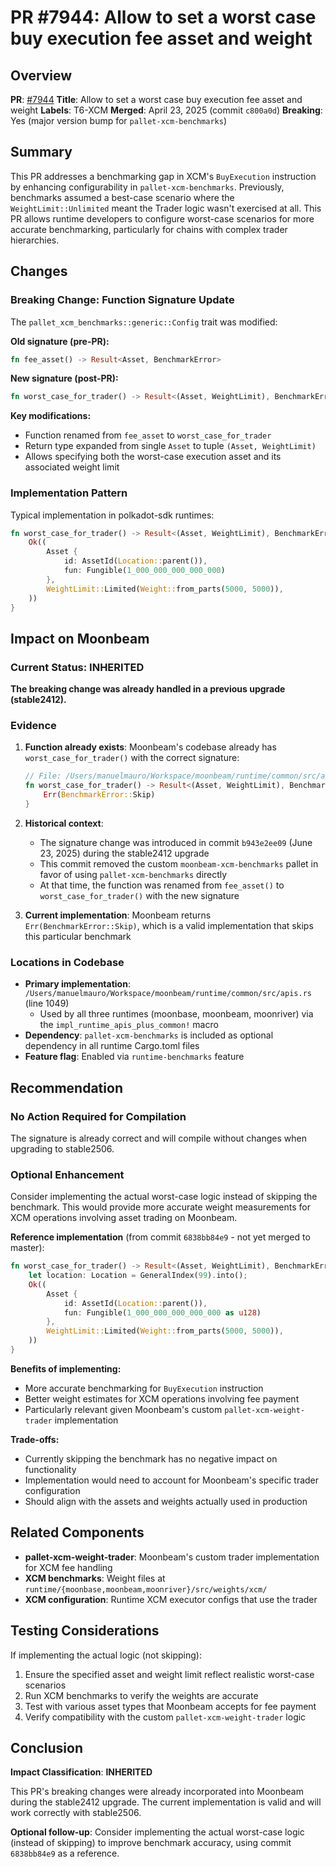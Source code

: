 # PR #7944: Allow to set a worst case buy execution fee asset and weight

## Overview

**PR**: [#7944](https://github.com/paritytech/polkadot-sdk/pull/7944)
**Title**: Allow to set a worst case buy execution fee asset and weight
**Labels**: T6-XCM
**Merged**: April 23, 2025 (commit `c800a0d`)
**Breaking**: Yes (major version bump for `pallet-xcm-benchmarks`)

## Summary

This PR addresses a benchmarking gap in XCM's `BuyExecution` instruction by enhancing configurability in `pallet-xcm-benchmarks`. Previously, benchmarks assumed a best-case scenario where the `WeightLimit::Unlimited` meant the Trader logic wasn't exercised at all. This PR allows runtime developers to configure worst-case scenarios for more accurate benchmarking, particularly for chains with complex trader hierarchies.

## Changes

### Breaking Change: Function Signature Update

The `pallet_xcm_benchmarks::generic::Config` trait was modified:

**Old signature (pre-PR):**
```rust
fn fee_asset() -> Result<Asset, BenchmarkError>
```

**New signature (post-PR):**
```rust
fn worst_case_for_trader() -> Result<(Asset, WeightLimit), BenchmarkError>
```

**Key modifications:**
- Function renamed from `fee_asset` to `worst_case_for_trader`
- Return type expanded from single `Asset` to tuple `(Asset, WeightLimit)`
- Allows specifying both the worst-case execution asset and its associated weight limit

### Implementation Pattern

Typical implementation in polkadot-sdk runtimes:
```rust
fn worst_case_for_trader() -> Result<(Asset, WeightLimit), BenchmarkError> {
    Ok((
        Asset {
            id: AssetId(Location::parent()),
            fun: Fungible(1_000_000_000_000_000)
        },
        WeightLimit::Limited(Weight::from_parts(5000, 5000)),
    ))
}
```

## Impact on Moonbeam

### Current Status: INHERITED

**The breaking change was already handled in a previous upgrade (stable2412).**

### Evidence

1. **Function already exists**: Moonbeam's codebase already has `worst_case_for_trader()` with the correct signature:
   ```rust
   // File: /Users/manuelmauro/Workspace/moonbeam/runtime/common/src/apis.rs:1049
   fn worst_case_for_trader() -> Result<(Asset, WeightLimit), BenchmarkError> {
       Err(BenchmarkError::Skip)
   }
   ```

2. **Historical context**:
   - The signature change was introduced in commit `b943e2ee09` (June 23, 2025) during the stable2412 upgrade
   - This commit removed the custom `moonbeam-xcm-benchmarks` pallet in favor of using `pallet-xcm-benchmarks` directly
   - At that time, the function was renamed from `fee_asset()` to `worst_case_for_trader()` with the new signature

3. **Current implementation**: Moonbeam returns `Err(BenchmarkError::Skip)`, which is a valid implementation that skips this particular benchmark

### Locations in Codebase

- **Primary implementation**: `/Users/manuelmauro/Workspace/moonbeam/runtime/common/src/apis.rs` (line 1049)
  - Used by all three runtimes (moonbase, moonbeam, moonriver) via the `impl_runtime_apis_plus_common!` macro
- **Dependency**: `pallet-xcm-benchmarks` is included as optional dependency in all runtime Cargo.toml files
- **Feature flag**: Enabled via `runtime-benchmarks` feature

## Recommendation

### No Action Required for Compilation

The signature is already correct and will compile without changes when upgrading to stable2506.

### Optional Enhancement

Consider implementing the actual worst-case logic instead of skipping the benchmark. This would provide more accurate weight measurements for XCM operations involving asset trading on Moonbeam.

**Reference implementation** (from commit `6838bb84e9` - not yet merged to master):
```rust
fn worst_case_for_trader() -> Result<(Asset, WeightLimit), BenchmarkError> {
    let location: Location = GeneralIndex(99).into();
    Ok((
        Asset {
            id: AssetId(Location::parent()),
            fun: Fungible(1_000_000_000_000_000 as u128)
        },
        WeightLimit::Limited(Weight::from_parts(5000, 5000)),
    ))
}
```

**Benefits of implementing:**
- More accurate benchmarking for `BuyExecution` instruction
- Better weight estimates for XCM operations involving fee payment
- Particularly relevant given Moonbeam's custom `pallet-xcm-weight-trader` implementation

**Trade-offs:**
- Currently skipping the benchmark has no negative impact on functionality
- Implementation would need to account for Moonbeam's specific trader configuration
- Should align with the assets and weights actually used in production

## Related Components

- **pallet-xcm-weight-trader**: Moonbeam's custom trader implementation for XCM fee handling
- **XCM benchmarks**: Weight files at `runtime/{moonbase,moonbeam,moonriver}/src/weights/xcm/`
- **XCM configuration**: Runtime XCM executor configs that use the trader

## Testing Considerations

If implementing the actual logic (not skipping):
1. Ensure the specified asset and weight limit reflect realistic worst-case scenarios
2. Run XCM benchmarks to verify the weights are accurate
3. Test with various asset types that Moonbeam accepts for fee payment
4. Verify compatibility with the custom `pallet-xcm-weight-trader` logic

## Conclusion

**Impact Classification**: **INHERITED**

This PR's breaking changes were already incorporated into Moonbeam during the stable2412 upgrade. The current implementation is valid and will work correctly with stable2506.

**Optional follow-up**: Consider implementing the actual worst-case logic (instead of skipping) to improve benchmark accuracy, using commit `6838bb84e9` as a reference.
